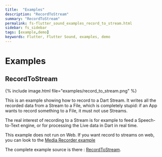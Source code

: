 ```yaml
---
title:  "Examples"
description: "RecordToStream"
summary: "RecordToStream"
permalink: fs-flutter_sound_examples_record_to_stream.html
sidebar: fs_sidebar
tags: [example,demo]
keywords: Flutter, Flutter Sound, examples, demo
---
```

# Examples


## RecordToStream

{% include image.html file="examples/record_to_stream.png" %}

This is an example showing how to record to a Dart Stream. It writes all the recorded data from a Stream to a File, which is completely stupid: if an App wants to record something to a File, it must not use Streams.

The real interest of recording to a Stream is for example to feed a Speech-to-Text engine, or for processing the Live data in Dart in real time.

This example does not run on Web. If you want record to streams on web, you can look to the [Media Recorder example](/fs-flutter_sound_examples_mediaRecorder.html)

The complete example source is there : [RecordToStream](https://github.com/canardoux/flutter_sound/blob/master/flutter_sound/example/lib/recordToStream/record_to_stream_example.dart).
